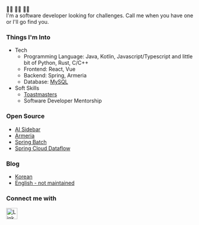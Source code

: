 👨‍💻 👨‍💻 👨‍💻 <br> 
I'm a software developer looking for challenges. Call me when you have one or I'll go find you. 

### Things I'm Into 
- Tech 
    - Programming Language: Java, Kotlin, Javascript/Typescript and little bit of Python, Rust, C/C++
    - Frontend: React, Vue
    - Backend: Spring, Armeria 
    - Database: [MySQL](https://code-run.tistory.com/category/Database/DBA%EA%B8%89%20%EA%B0%9C%EB%B0%9C%EC%9E%90%EB%A1%9C)
- Soft Skills
    - [Toastmasters](https://www.toastmasters.org/Find-a-Club/05820825-05820825)
    - Software Developer Mentorship       

### Open Source 
- [AI Sidebar](https://github.com/seonwoo960000/ai-sidebar)
- [Armeria](https://github.com/line/armeria/pulls?q=author%3Aseonwoo960000+)
- [Spring Batch](https://github.com/spring-projects/spring-batch/issues?q=author%3Aseonwoo960000+)
- [Spring Cloud Dataflow](https://github.com/spring-cloud/spring-cloud-dataflow/issues?q=author%3Aseonwoo960000)

### Blog 
- [Korean](https://code-run.tistory.com/)
- [English - not maintained](https://cumulativeskillstack.blogspot.com/)

### Connect me with 
<p>
    <a href="https://www.linkedin.com/in/seon-woo-kim-53b6481ba/" target="_blank">
        <img alt="LinkedIn" src="https://img.shields.io/badge/linkedin-%230077B5.svg?&style=for-the-badge&logo=linkedin&logoColor=white" height="30"/>
    </a> 
</p>

